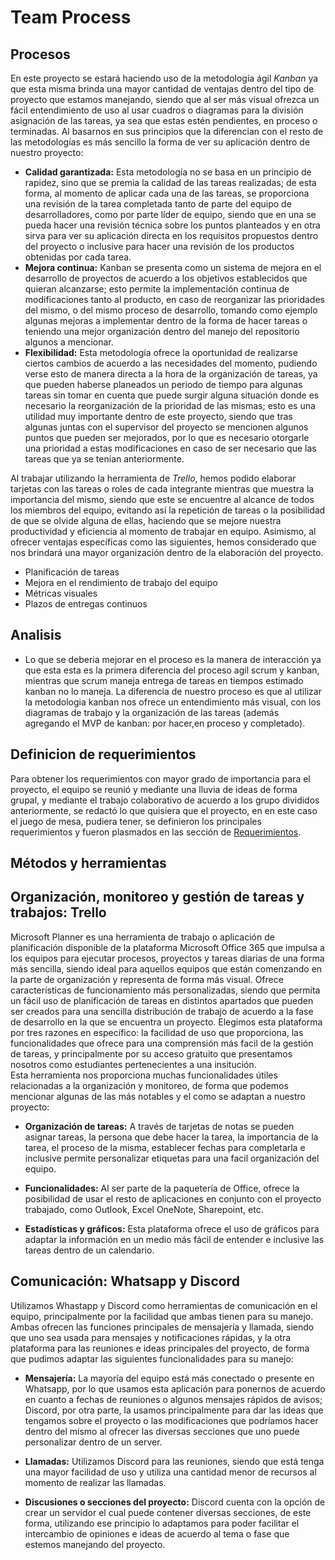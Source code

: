 # **Team Process**

## Procesos
En este proyecto se estará haciendo uso de la metodología ágil *Kanban* ya que esta misma brinda una mayor cantidad de ventajas dentro del tipo de proyecto que estamos manejando, siendo que al ser más visual ofrezca un fácil entendimiento de uso al usar cuadros o diagramas para la división asignación de las tareas, ya sea que estas estén pendientes, en proceso o terminadas. Al basarnos en sus principios que la diferencian con el resto de las metodologías es más sencillo la forma de ver su aplicación dentro de nuestro proyecto:
- **Calidad garantizada:** Esta metodología no se basa en un principio de rapidez, sino que se premia la calidad de las tareas realizadas; de esta forma, al momento de aplicar cada una de las tareas, se proporciona una revisión de la tarea completada tanto de parte del equipo de desarrolladores, como por parte líder de equipo, siendo que en una se pueda hacer una revisión técnica sobre los puntos planteados y en otra sirva para ver su aplicación directa en los requisitos propuestos dentro del proyecto o inclusive para hacer una revisión de los productos obtenidas por cada tarea.
- **Mejora continua:** Kanban se presenta como un sistema de mejora en el desarrollo de proyectos de acuerdo a los objetivos establecidos que quieran alcanzarse; esto permite la implementación continua de modificaciones tanto al producto, en caso de reorganizar las prioridades del mismo, o del mismo proceso de desarrollo, tomando como ejemplo algunas mejoras a implementar dentro de la forma de hacer tareas o teniendo una mejor organización dentro del manejo del repositorio algunos a mencionar.
- **Flexibilidad:** Esta metodología ofrece la oportunidad de realizarse ciertos cambios de acuerdo a las necesidades del momento, pudiendo verse esto de manera directa a la hora de la organización de tareas, ya que pueden haberse planeados un periodo de tiempo para algunas tareas sin tomar en cuenta que puede surgir alguna situación donde es necesario la reorganización de la prioridad de las mismas; esto es una utilidad muy importante dentro de este proyecto, siendo que tras algunas juntas con el supervisor del proyecto se mencionen algunos puntos que pueden ser mejorados, por lo que es necesario otorgarle una prioridad a estas modificaciones en caso de ser necesario que las tareas que ya se tenían anteriormente.

Al trabajar utilizando la herramienta de *Trello*, hemos podido elaborar tarjetas con las tareas o roles de cada integrante mientras que muestra la importancia del mismo, siendo que este se encuentre al alcance de todos los miembros del equipo, evitando así la repetición de tareas o la posibilidad de que se olvide alguna de ellas, haciendo que se mejore nuestra productividad y eficiencia al momento de trabajar en equipo.
Asimismo, al ofrecer ventajas específicas como las siguientes, hemos considerado que nos brindará una mayor organización dentro de la elaboración del proyecto.
* Planificación de tareas
* Mejora en el rendimiento de trabajo del equipo
* Métricas visuales
* Plazos de entregas continuos

## Analisis
* Lo que se deberia mejorar en el proceso es la manera de interacción ya que esta esta es la primera diferencia del proceso agil scrum y kanban, mientras que scrum maneja entrega de tareas en tiempos estimado kanban no lo maneja. La diferencia de nuestro proceso es que al utilizar la metodologia kanban nos ofrece un entendimiento más visual, con los diagramas de trabajo y la organización de las tareas (además agregando el MVP de kanban: por hacer,en proceso y completado).

## Definicion de requerimientos 
Para obtener los requerimientos con mayor grado de importancia para el proyecto, el equipo se reunió y mediante una lluvia de ideas de forma grupal, y mediante el trabajo colaborativo de acuerdo a los grupo divididos anteriormente,  se redactó lo que quisiera que el proyecto, en en este caso el juego de mesa, pudiera tener, se definieron los principales requerimientos y fueron plasmados en las sección de [Requerimientos](enlace "Requerimientos").

## Métodos y herramientas
## Organización, monitoreo y gestión de tareas y trabajos: Trello
Microsoft Planner es una herramienta de trabajo o aplicación de planificación disponible de la plataforma Microsoft Office 365 que impulsa a los equipos para ejecutar procesos, proyectos y tareas diarias de una forma más sencilla, siendo ideal para aquellos equipos que están comenzando en la parte de organización y representa de forma más visual. Ofrece características de funcionamiento más personalizadas, siendo que permita un fácil uso de planificación de tareas en distintos apartados que pueden ser creados para una sencilla distribución de trabajo de acuerdo a la fase de desarrollo en la que se encuentra un proyecto.
Elegimos esta plataforma por tres razones en específico: la facilidad de uso que proporciona, las funcionalidades que ofrece para una comprensión más facil de la gestión de tareas, y principalmente por su acceso gratuito que presentamos nosotros como estudiantes pertenecientes a una insitución.  
Esta herramienta nos proporciona muchas funcionalidades útiles relacionadas a la organización y monitoreo, de forma que podemos mencionar algunas de las más notables y el como se adaptan a nuestro proyecto:

* **Organización de tareas:** A través de tarjetas de notas se pueden asignar tareas, la persona que debe hacer la tarea, la importancia de la tarea, el proceso de la misma, establecer fechas para completarla e inclusive permite personalizar etiquetas para una facil organización del equipo.

* **Funcionalidades:** Al ser parte de la paquetería de Office, ofrece la posibilidad de usar el resto de aplicaciones en conjunto con el proyecto trabajado, como Outlook, Excel OneNote, Sharepoint, etc.

* **Estadísticas y gráficos:** Esta plataforma ofrece el uso de gráficos para adaptar la información en un medio más fácil de entender e inclusive las tareas dentro de un calendario.

## Comunicación: Whatsapp y Discord
Utilizamos Whastapp y Discord como herramientas de comunicación en el equipo, principalmente por la facilidad que ambas tienen para su manejo. Ambas ofrecen las funciones principales de mensajería y llamada, siendo que uno sea usada para mensajes y notificaciones rápidas, y la otra plataforma para las reuniones e ideas principales del proyecto, de forma que pudimos adaptar las siguientes funcionalidades para su manejo:
* **Mensajería:** La mayoría del equipo está más conectado o presente en Whatsapp, por lo que usamos esta aplicación para ponernos de acuerdo en cuanto a fechas de reuniones o algunos mensajes rápidos de avisos; Discord, por otra parte, la usamos principalmente para dar las ideas que tengamos sobre el proyecto o las modificaciones que podríamos hacer dentro del mismo al ofrecer las diversas secciones que uno puede personalizar dentro de un server.

* **Llamadas:** Utilizamos Discord para las reuniones, siendo que está tenga una mayor facilidad de uso y utiliza una cantidad menor de recursos al momento de realizar las llamadas.

* **Discusiones o secciones del proyecto:** Discord cuenta con la opción de crear un servidor el cual puede contener diversas secciones, de este forma, utilizando ese principio lo adaptamos para poder facilitar el intercambio de opiniones e ideas de acuerdo al tema o fase que estemos manejando del proyecto.
